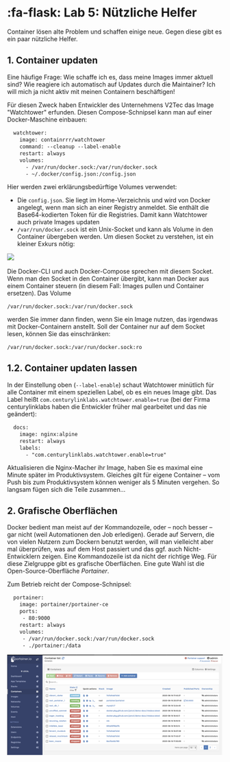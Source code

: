 # :fa-flask: Lab 5: Nützliche Helfer

Container lösen alte Problem und schaffen einige neue. Gegen diese gibt es ein paar nützliche Helfer.

## 1. Container updaten

Eine häufige Frage: Wie schaffe ich es, dass meine Images immer aktuell sind? Wie reagiere ich automatisch auf Updates durch die Maintainer? Ich will mich ja nicht aktiv mit meinen Containern beschäftigen!

Für diesen Zweck haben Entwickler des Unternehmens V2Tec das Image "Watchtower" erfunden. Diesen Compose-Schnipsel kann man auf einer Docker-Maschine einbauen:

```
  watchtower:
    image: containrrr/watchtower
    command: --cleanup --label-enable
    restart: always
    volumes:
      - /var/run/docker.sock:/var/run/docker.sock
      - ~/.docker/config.json:/config.json
```

Hier werden zwei erklärungsbedürftige Volumes verwendet:

* Die `config.json`. Sie liegt im Home-Verzeichnis und wird von Docker angelegt, wenn man sich an einer Registry anmeldet. Sie enthält die Base64-kodierten Token für die Registries. Damit kann Watchtower auch private Images updaten
* `/var/run/docker.sock` ist ein Unix-Socket und kann als Volume in den Container übergeben werden. Um diesen Socket zu verstehen, ist ein kleiner Exkurs nötig:

![ ](https://www.heise.de/select/ct/2019/6/1552302827309625/contentimages/jam.Docker.mbr_IG.jpg)

Die Docker-CLI und auch Docker-Compose sprechen mit diesem Socket. Wenn man den Socket in den Container übergibt, kann man Docker aus einem Container steuern (in diesem Fall: Images pullen und Container ersetzen). Das Volume

```
/var/run/docker.sock:/var/run/docker.sock
```

werden Sie immer dann finden, wenn Sie ein Image nutzen, das irgendwas mit Docker-Containern anstellt. Soll der Container nur auf dem Socket lesen, können Sie das einschränken:

```
/var/run/docker.sock:/var/run/docker.sock:ro
```

## 1.2. Container updaten lassen

In der Einstellung oben (`--label-enable`) schaut Watchtower minütlich für alle Container mit einem speziellen Label, ob es ein neues Image gibt. Das Label heißt `com.centurylinklabs.watchtower.enable=true` (bei der Firma centurylinklabs haben die Entwickler früher mal gearbeitet und das nie geändert):

```
  docs:
    image: nginx:alpine
    restart: always
    labels:
      - "com.centurylinklabs.watchtower.enable=true"
```

Aktualisieren die Nginx-Macher ihr Image, haben Sie es maximal eine Minute später im Produktivsystem. Gleiches gilt für eigene Container – vom Push bis zum Produktivsystem können weniger als 5 Minuten vergehen. So langsam fügen sich die Teile zusammen...


## 2. Grafische Oberflächen

Docker bedient man meist auf der Kommandozeile, oder – noch besser – gar nicht (weil Automationen den Job erledigen). Gerade auf Servern, die von vielen Nutzern zum Dockern benutzt werden, will man vielleicht aber mal überprüfen, was auf dem Host passiert und das ggf. auch Nicht-Entwicklern zeigen. Eine Kommandozeile ist da nicht der richtige Weg. Für diese Zielgruppe gibt es grafische Oberflächen. Eine gute Wahl ist die Open-Source-Oberfläche *Portainer*.

Zum Betrieb reicht der Compose-Schnipsel:

```
  portainer:
    image: portainer/portainer-ce
    ports:
     - 80:9000
    restart: always
    volumes:
     - /var/run/docker.sock:/var/run/docker.sock
     - ./portainer:/data
```

![Portainer zeigt in einer Weboberfläche, wie es auf dem Docker-Host aussieht.](portainer.png)